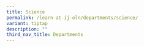```yaml
---
title: Science
permalink: /learn-at-ij-oln/departments/science/
variant: tiptap
description: ""
third_nav_title: Departments
---
```

